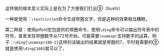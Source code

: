 这样做的根本意义实际上是在为了方便我们打出⑨（bushi）

一种是使用：`\textcircled`命令生成带圈文字，但是这种的效果相当糟糕。

第二种是：使用pifont宏包提供的带圈命令，使用`\ding`命令可以输出符号表中的符号，查表发现带圈数字从172号开始，可能需要`\numexpr`支持数字的运算。例子：`\ding{\numexpr180-2}`这样的话输出的结果就是带圈的7，平时我需要的⑨就是使用`\ding{180}`就可以了，

